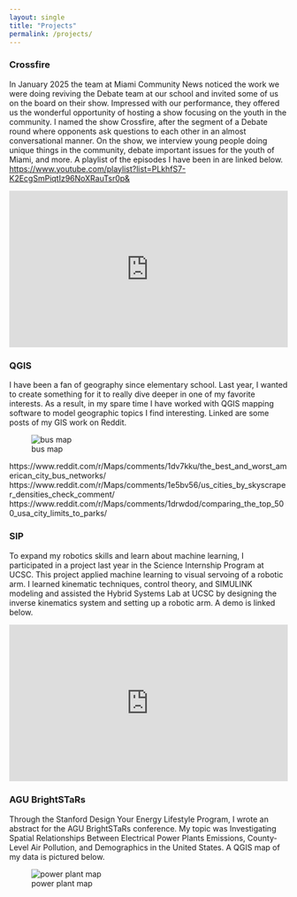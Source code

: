 ```yaml
---
layout: single
title: "Projects"
permalink: /projects/
---
```


### Crossfire
In January 2025 the team at Miami Community News noticed the work we were doing reviving the Debate team at our school and invited some of us on the board on their show. Impressed with our performance, they offered us the wonderful opportunity of hosting a show focusing on the youth in the community. I named the show Crossfire, after the segment of a Debate round where opponents ask questions to each other in an almost conversational manner. On the show, we interview young people doing unique things in the community, debate important issues for the youth of Miami, and more. A playlist of the episodes I have been in are linked below.
https://www.youtube.com/playlist?list=PLkhfS7-K2EcgSmPiqtIz96NoXRauTsr0p&
<div style="position: relative; padding-bottom: 56.25%; height: 0; overflow: hidden;">
  <iframe
    src="https://youtu.be/nbMmrTzF_5M?feature=shared"
    style="position: absolute; top:0; left:0; width:100%; height:100%;"
    frameborder="0"
    allowfullscreen>
  </iframe>
</div>

### QGIS
I have been a fan of geography since elementary school. Last year, I wanted to create something for it to really dive deeper in one of my favorite interests. As a result, in my spare time I have worked with QGIS mapping software to model geographic topics I find interesting. Linked are some posts of my GIS work on Reddit.
<figure>
  <img src="github.com/vsharan07/assets/assets/Screenshot 2025-08-05 at 2.13.31 AM.png" alt="bus map">
  <figcaption>bus map</figcaption>
</figure>
https://www.reddit.com/r/Maps/comments/1dv7kku/the_best_and_worst_american_city_bus_networks/
https://www.reddit.com/r/Maps/comments/1e5bv56/us_cities_by_skyscraper_densities_check_comment/
https://www.reddit.com/r/Maps/comments/1drwdod/comparing_the_top_500_usa_city_limits_to_parks/

### SIP
To expand my robotics skills and learn about machine learning, I participated in a project last year in the Science Internship Program at UCSC. This project applied machine learning to visual servoing of a robotic arm. I learned kinematic techniques, control theory, and SIMULINK modeling and assisted the Hybrid Systems Lab at UCSC by designing the inverse kinematics system and setting up a robotic arm. A demo is linked below.
<div style="position: relative; padding-bottom: 56.25%; height: 0; overflow: hidden;">
  <iframe
    src="https://youtu.be/dTGZi6jqOfQ"
    style="position: absolute; top:0; left:0; width:100%; height:100%;"
    frameborder="0"
    allowfullscreen>
  </iframe>
</div>

### AGU BrightSTaRs
Through the Stanford Design Your Energy Lifestyle Program, I wrote an abstract for the AGU BrightSTaRs conference. My topic was Investigating Spatial Relationships Between Electrical Power Plants Emissions, County-Level Air Pollution, and Demographics in the United States. A QGIS map of my data is pictured below. 
<figure>
  <img src="github.com/vsharan07/assets/Screenshot 2025-08-05 at 2.12.45 AM.png" alt="power plant map">
  <figcaption>power plant map</figcaption>
</figure>